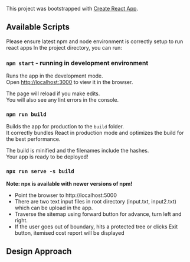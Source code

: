 This project was bootstrapped with [Create React App](https://github.com/facebook/create-react-app).

## Available Scripts

Please ensure latest npm and node environment is correctly setup to run react apps
In the project directory, you can run:

### `npm start` - running in development environment

Runs the app in the development mode.<br />
Open [http://localhost:3000](http://localhost:3000) to view it in the browser.

The page will reload if you make edits.<br />
You will also see any lint errors in the console.

### `npm run build`

Builds the app for production to the `build` folder.<br />
It correctly bundles React in production mode and optimizes the build for the best performance.

The build is minified and the filenames include the hashes.<br />
Your app is ready to be deployed!

### `npx run serve -s build`

**Note: npx is available with newer versions of npm!**

* Point the browser to http://localhost:5000
* There are two text input files in root directory (input.txt, input2.txt) which can be upload in the app.
* Traverse the sitemap using forward button for advance, turn left and right.
* If the user goes out of boundary, hits a protected tree or clicks Exit button, itemised cost report will be displayed

## Design Approach


